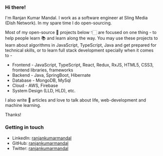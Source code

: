 ### Hi there!
I'm Ranjan Kumar Mandal. I work as a software engineer at Sling Media (Dish Network). In my spare time I do open-sourcing.

Most of my open-source 🚀 projects below 👇🏻 are focused on one thing - to help people learn 📚 and learn along the way. You may use these projects to learn about algorithms in JavaScript, TypeScript, Java and get prepared for technical skills, or to learn full stack development specially when it comes to -
- Frontend - JavaScript, TypeScript, React, Redux, RxJS, HTML5, CSS3, frontend libraries, frameworks 
- Backend - Java, SpringBoot, Hibernate 
- Database - MongoDB, MySql
- Cloud - AWS, Firebase
- System Design (LLD, HLD), etc.

I also write 📝 articles and love to talk about life, web-development and machine learning.

Thanks!

### Getting in touch
- LinkedIn: [ranjankumarmandal](https://www.linkedin.com/in/ranjan-kumar-m-818367158/)
- GitHub: [ranjankumarmandal](https://github.com/ranjankumarmandal)
- Twitter: [ranjankumarmandal](https://twitter.com/Ranjan_ok)
